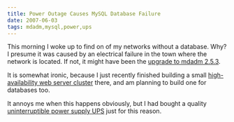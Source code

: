 ```yaml
---
title: Power Outage Causes MySQL Database Failure
date: 2007-06-03
tags: mdadm,mysql,power,ups
---
```

This morning I woke up to find on of my networks without a database. Why? I presume it was caused by an electrical failure in the town where the network is located. If not, it might have been the <a href="http://www.docunext.com/2007/06/debian-testing-update-to-mdadm-253/">upgrade to mdadm 2.5.3</a>.

It is somewhat ironic, because I just recently finished building a small <a href="http://www.docunext.com/2007/05/how-to-build-a-fault-tolerant-internet-service/">high-availability web server cluster</a> there, and am planning to build one for databases too.

It annoys me when this happens obviously, but I had bought a quality <a href="http://www.docunext.com/2006/01/uninterruptible-power-supply-ups-documentation/">uninterruptible power supply UPS</a> just for this reason.

